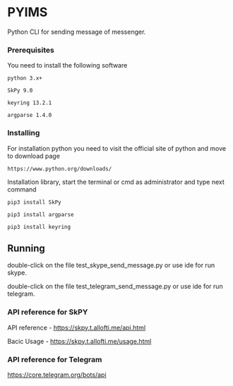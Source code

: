 # PYIMS

Python CLI for sending message of messenger. 

### Prerequisites

You need to install the following software 

```
python 3.x+
```
```
SkPy 9.0
```
```
keyring 13.2.1 
```
```
argparse 1.4.0
```

### Installing

For installation python you need to visit the official site of python and move to download page

```
https://www.python.org/downloads/
```

Installation library, start the terminal or cmd as administrator and type next command

```
pip3 install SkPy
```

```
pip3 install argparse
```

```
pip3 install keyring

```

## Running 

double-click on the file test_skype_send_message.py or use ide for run skype.

double-click on the file test_telegram_send_message.py or use ide for run telegram.

### API reference for SkPY

API reference - https://skpy.t.allofti.me/api.html

Bacic Usage - https://skpy.t.allofti.me/usage.html

### API reference for Telegram 

https://core.telegram.org/bots/api
